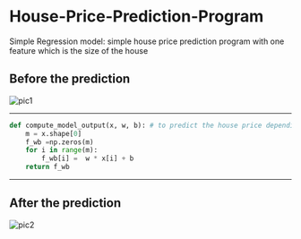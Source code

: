# House-Price-Prediction-Program
Simple Regression model:  simple house price prediction program with one feature which is the size of the house 

## Before the prediction 
![pic1](https://github.com/Esmail-ibraheem/House-Price-Prediction-Program/assets/113830751/effa7440-862a-4f78-a96d-b8828fc9fee1)

---
```python
def compute_model_output(x, w, b): # to predict the house price depending in the earlier datasets f(x) 
    m = x.shape[0]
    f_wb =np.zeros(m)
    for i in range(m):
        f_wb[i] =  w * x[i] + b
    return f_wb
```

---

## After the prediction 
![pic2](https://github.com/Esmail-ibraheem/House-Price-Prediction-Program/assets/113830751/bf744d81-2029-4058-b94d-01474bd003ec)
